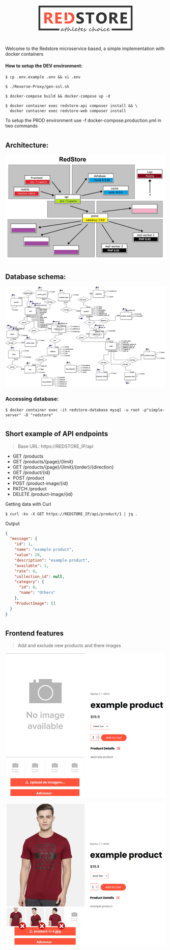 <p align="center"><img src="./Web/Frontend/views/assets/images/logo.png" /></p>

#

Welcome to the Redstore microservice based, a simple implementation with docker containers

#### How to setup the DEV environment:

```shell
$ cp .env.example .env && vi .env
```

```shell
$ ./Reverse-Proxy/gen-ssl.sh
```

```shell
$ docker-compose build && docker-compose up -d
```

```shell
$ docker container exec redstore-api composer install && \
  docker container exec redstore-web composer install
```

To setup the PROD environment use -f docker-compose.production.yml in two commands

#

## Architecture:

<p align="center"><img src="./Redstore.jpg" /></p>

#

## Database schema:

<p align="center"><img src="./Database/MER-Redstore.png" /></p>

### Accessing database: 
```
$ docker container exec -it redstore-database mysql -u root -p"simple-server" -D "redstore"
```

#

## Short example of API endpoints

> Base URL: https://REDSTORE_IP/api

<!--- > Detailed endpoints <a href="">Here</a> -->

* GET /products
* GET /products/{page}/{limit}
* GET /products/{page}/{limit}/{order}/{direction}
* GET /product/{id}
* POST /product
* POST /product-image/{id}
* PATCH /product
* DELETE /product-image/{id}

Getting data with Curl
```shell
$ curl -ks -X GET https://REDSTORE_IP/api/product/1 | jq .
```
Output
```json
{
  "message": {
    "id": 1,
    "name": "example product",
    "value": 20,
    "description": "example product",
    "available": 1,
    "rate": 0,
    "collection_id": null,
    "category": {
      "id": 8,
      "name": "Others"
    },
    "ProductImage": []
  }
}
```

#

## Frontend features

> Add and exclude new products and there images

<p align="center"><img src="./Web/Images/upload-image.png" /></p>

<p align="center"><img src="./Web/Images/exclude-image.png" /></p>
